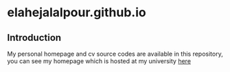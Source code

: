 # elahejalalpour.github.io
## Introduction
My personal homepage and cv source codes are available in this repository, you can see my homepage which is hosted at my university [here](http://ceit.aut.ac.ir/~jalalpour)
